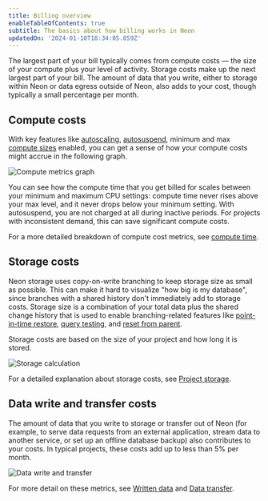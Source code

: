 ```yaml
---
title: Billing overview
enableTableOfContents: true
subtitle: The basics about how billing works in Neon
updatedOn: '2024-01-10T18:34:05.859Z'
---
```


The largest part of your bill typically comes from compute costs &#8212; the size of your compute plus your level of activity. Storage costs make up the next largest part of your bill. The amount of data that you write, either to storage within Neon or data egress outside of Neon, also adds to your cost, though typically a small percentage per month.

## Compute costs
With key features like [autoscaling](/docs/guides/autoscaling-guide), [autosuspend](/docs/guides/auto-suspend-guide), minimum and max [compute sizes](/docs/manage/endpoints#compute-size-and-autoscaling-configuration) enabled, you can get a sense of how your compute costs might accrue in the following graph.

![Compute metrics graph](/docs/introduction/compute-metrics2.png)

You can see how the compute time that you get billed for scales between your minimum and maximum CPU settings: compute time never rises above your max level, and it never drops below your minimum setting. With autosuspend, you are not charged at all during inactive periods. For projects with inconsistent demand, this can save significant compute costs.

For a more detailed breakdown of compute cost metrics, see [compute time](docs/introduction/billing#compute-time).

## Storage costs

Neon storage uses copy-on-write branching to keep storage size as small as possible. This can make it hard to visualize "how big is my database", since branches with a shared history don't immediately add to storage costs. Storage size is a combination of your total data plus the shared change history that is used to enable branching-related features like [point-in-time restore](/docs/introduction/point-in-time-restore), [query testing](/docs/guides/branching-test-queries), and [reset from parent](docs/manage/branches#reset-a-branch-from-parent).

Storage costs are based on the size of your project and how long it is stored.

![Storage calculation](/docs/introduction/storage_calc.jpg)

For a detailed explanation about storage costs, see [Project storage](/docs/introduction/billing#project-storage).

## Data write and transfer costs

The amount of data that you write to storage or transfer out of Neon (for example, to serve data requests from an external application, stream data to another service, or set up an offline database backup) also contributes to your costs. In typical projects, these costs add up to less than 5% per month.

![Data write and transfer](/docs/introduction/neon_boundary.jpg)

For more detail on these metrics, see [Written data](docs/introduction/billing#written-data) and [Data transfer](/docs/introduction/billing#data-transfer).
